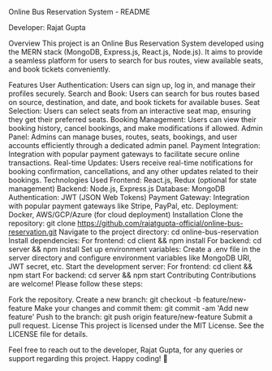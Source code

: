 
Online Bus Reservation System - README

Developer: Rajat Gupta

Overview
This project is an Online Bus Reservation System developed using the MERN stack (MongoDB, Express.js, React.js, Node.js). It aims to provide a seamless platform for users to search for bus routes, view available seats, and book tickets conveniently.

Features
User Authentication: Users can sign up, log in, and manage their profiles securely.
Search and Book: Users can search for bus routes based on source, destination, and date, and book tickets for available buses.
Seat Selection: Users can select seats from an interactive seat map, ensuring they get their preferred seats.
Booking Management: Users can view their booking history, cancel bookings, and make modifications if allowed.
Admin Panel: Admins can manage buses, routes, seats, bookings, and user accounts efficiently through a dedicated admin panel.
Payment Integration: Integration with popular payment gateways to facilitate secure online transactions.
Real-time Updates: Users receive real-time notifications for booking confirmation, cancellations, and any other updates related to their bookings.
Technologies Used
Frontend: React.js, Redux (optional for state management)
Backend: Node.js, Express.js
Database: MongoDB
Authentication: JWT (JSON Web Tokens)
Payment Gateway: Integration with popular payment gateways like Stripe, PayPal, etc.
Deployment: Docker, AWS/GCP/Azure (for cloud deployment)
Installation
Clone the repository: git clone https://github.com/rajatgupta-official/online-bus-reservation.git
Navigate to the project directory: cd online-bus-reservation
Install dependencies:
For frontend: cd client && npm install
For backend: cd server && npm install
Set up environment variables:
Create a .env file in the server directory and configure environment variables like MongoDB URI, JWT secret, etc.
Start the development server:
For frontend: cd client && npm start
For backend: cd server && npm start
Contributing
Contributions are welcome! Please follow these steps:

Fork the repository.
Create a new branch: git checkout -b feature/new-feature
Make your changes and commit them: git commit -am 'Add new feature'
Push to the branch: git push origin feature/new-feature
Submit a pull request.
License
This project is licensed under the MIT License. See the LICENSE file for details.

Feel free to reach out to the developer, Rajat Gupta, for any queries or support regarding this project. Happy coding! 🚀
